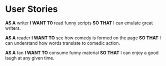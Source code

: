# User Stories

**AS A** writer **I WANT T0** read funny scripts **SO THAT** I can emulate great writers.

**AS A** reader **I WANT TO** see how comedy is formed on the page **SO THAT** I can understand how words translate to comedic action.

**AS A** fan **I WANT TO** consume funny material **SO THAT** I can enjoy a good laugh at any given time.
